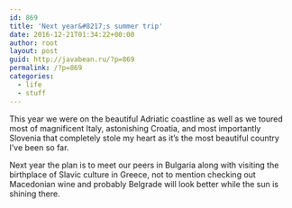 ```yaml
---
id: 869
title: 'Next year&#8217;s summer trip'
date: 2016-12-21T01:34:22+00:00
author: root
layout: post
guid: http://javabean.ru/?p=869
permalink: /?p=869
categories:
  - life
  - stuff
---
```

This year we were on the beautiful Adriatic coastline as well as we toured most of magnificent Italy, astonishing Croatia, and most importantly Slovenia that completely stole my heart as it&#8217;s the most beautiful country I&#8217;ve been so far.

Next year the plan is to meet our peers in Bulgaria along with visiting the birthplace of Slavic culture in Greece, not to mention checking out Macedonian wine and probably Belgrade will look better while the sun is shining there.